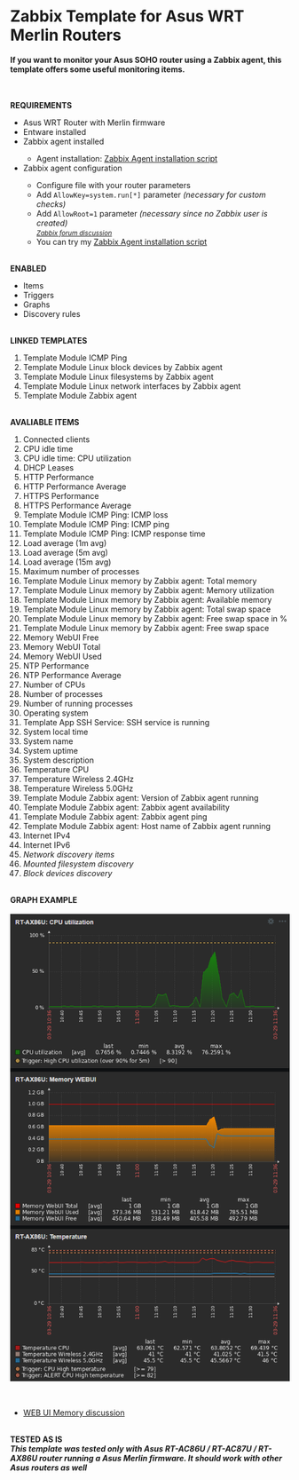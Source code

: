 # Zabbix Template for Asus WRT Merlin Routers

<strong>
  If you want to monitor your Asus SOHO router using a Zabbix agent, this template offers some useful monitoring items.
</strong>


<BR><BR><strong>REQUIREMENTS</strong>

<UL>
  <LI>Asus WRT Router with Merlin firmware</LI>
  <LI>Entware installed</LI>
  <LI>Zabbix agent installed</LI>
      <UL>
        <LI>Agent installation: <a href=https://github.com/diasdmhub/Zabbix_agent_Asus_Merlin>Zabbix Agent installation script</a></LI>
      </UL>
  <LI>Zabbix agent configuration</LI>
      <UL>
        <LI>Configure file with your router parameters</LI>
        <LI>Add <code>AllowKey=system.run[*]</code> parameter<i> (necessary for custom checks)</i></LI>
        <LI>Add <code>AllowRoot=1</code> parameter<i> (necessary since no Zabbix user is created)</i></LI>
        <small><i><a href=https://www.zabbix.com/forum/zabbix-troubleshooting-and-problems/402023-zabbix-agent-system-run>Zabbix forum discussion</a></i></small>
        <LI>You can try my <a href=https://github.com/diasdmhub/Zabbix_agent_Asus_Merlin>Zabbix Agent installation script</a></LI>
      </UL>
</UL>


<BR><strong>ENABLED</strong>
<UL>
  <LI>Items</LI>
  <LI>Triggers</LI>
  <LI>Graphs</LI>
  <LI>Discovery rules</LI>
</UL>


<BR><strong>LINKED TEMPLATES</strong>
<OL>
  <LI>Template Module ICMP Ping
  <LI>Template Module Linux block devices by Zabbix agent
  <LI>Template Module Linux filesystems by Zabbix agent
  <LI>Template Module Linux network interfaces by Zabbix agent
  <LI>Template Module Zabbix agent
</OL>


<BR><strong>AVALIABLE ITEMS</strong>
<OL>
  <LI>Connected clients
  <LI>CPU idle time
  <LI>CPU idle time: CPU utilization
  <LI>DHCP Leases
  <LI>HTTP Performance
  <LI>HTTP Performance Average
  <LI>HTTPS Performance
  <LI>HTTPS Performance Average
  <LI>Template Module ICMP Ping: ICMP loss
  <LI>Template Module ICMP Ping: ICMP ping
  <LI>Template Module ICMP Ping: ICMP response time
  <LI>Load average (1m avg)
  <LI>Load average (5m avg)
  <LI>Load average (15m avg)
  <LI>Maximum number of processes
  <LI>Template Module Linux memory by Zabbix agent: Total memory
  <LI>Template Module Linux memory by Zabbix agent: Memory utilization
  <LI>Template Module Linux memory by Zabbix agent: Available memory
  <LI>Template Module Linux memory by Zabbix agent: Total swap space
  <LI>Template Module Linux memory by Zabbix agent: Free swap space in %
  <LI>Template Module Linux memory by Zabbix agent: Free swap space
  <LI>Memory WebUI Free
  <LI>Memory WebUI Total
  <LI>Memory WebUI Used
  <LI>NTP Performance
  <LI>NTP Performance Average
  <LI>Number of CPUs
  <LI>Number of processes
  <LI>Number of running processes
  <LI>Operating system
  <LI>Template App SSH Service: SSH service is running
  <LI>System local time
  <LI>System name
  <LI>System uptime
  <LI>System description
  <LI>Temperature CPU
  <LI>Temperature Wireless 2.4GHz
  <LI>Temperature Wireless 5.0GHz
  <LI>Template Module Zabbix agent: Version of Zabbix agent running
  <LI>Template Module Zabbix agent: Zabbix agent availability
  <LI>Template Module Zabbix agent: Zabbix agent ping
  <LI>Template Module Zabbix agent: Host name of Zabbix agent running
  <LI>Internet IPv4
  <LI>Internet IPv6
  <i>
    <LI>Network discovery items
    <LI>Mounted filesystem discovery
    <LI>Block devices discovery
  </i>
</OL>


<BR><strong>GRAPH EXAMPLE</strong>
  <BR><BR><img src="zabbix_graph_example.png" alt="Graph examples">

<BR>
<UL>
  <LI><a href=https://www.snbforums.com/threads/gui-memory-x-meminfo.68683/#post-645321>WEB UI Memory discussion</a></LI>
</UL>


<BR><strong>TESTED AS IS</strong>
<BR>
<strong><i>
  This template was tested only with Asus RT-AC86U / RT-AC87U / RT-AX86U router running a Asus Merlin firmware.
  It should work with other Asus routers as well
</i></strong>
